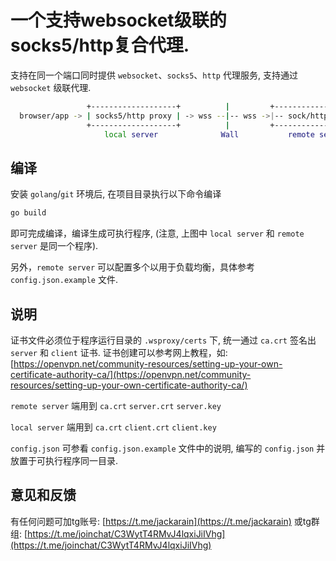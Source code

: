 # 一个支持websocket级联的socks5/http复合代理.

支持在同一个端口同时提供 `websocket`、`socks5`、`http` 代理服务, 支持通过 `websocket` 级联代理.

```bash
                 +-------------------+          |         +-------------------+
  browser/app -> | socks5/http proxy | -> wss --|-- wss ->|-- sock/http proxy |--> target
                 +-------------------+          |         +-------------------+
                     local server              Wall           remote server
```

## 编译

安装 `golang`/`git` 环境后, 在项目目录执行以下命令编译

```bash
go build
```

即可完成编译，编译生成可执行程序, (注意, 上图中 `local server` 和 `remote server` 是同一个程序).

另外，`remote server` 可以配置多个以用于负载均衡，具体参考 `config.json.example` 文件.

## 说明

证书文件必须位于程序运行目录的 `.wsproxy/certs` 下, 统一通过 `ca.crt` 签名出 `server` 和 `client` 证书.
证书创建可以参考网上教程，如: [https://openvpn.net/community-resources/setting-up-your-own-certificate-authority-ca/](https://openvpn.net/community-resources/setting-up-your-own-certificate-authority-ca/)

`remote server` 端用到
`ca.crt`
`server.crt`
`server.key`

`local server` 端用到
`ca.crt`
`client.crt`
`client.key`

`config.json` 可参看 `config.json.example` 文件中的说明, 编写的 `config.json` 并放置于可执行程序同一目录.

## 意见和反馈

有任何问题可加tg账号: [https://t.me/jackarain](https://t.me/jackarain) 或tg群组: [https://t.me/joinchat/C3WytT4RMvJ4lqxiJiIVhg](https://t.me/joinchat/C3WytT4RMvJ4lqxiJiIVhg)
